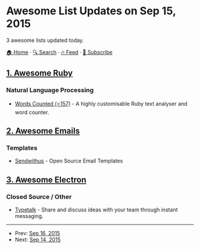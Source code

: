 # Awesome List Updates on Sep 15, 2015

3 awesome lists updated today.

[🏠 Home](/README.md) · [🔍 Search](https://www.trackawesomelist.com/search/) · [🔥 Feed](https://www.trackawesomelist.com/rss.xml) · [📮 Subscribe](https://trackawesomelist.us17.list-manage.com/subscribe?u=d2f0117aa829c83a63ec63c2f&id=36a103854c)



## [1. Awesome Ruby](/content/markets/awesome-ruby/README.md)

### Natural Language Processing

*   [Words Counted (⭐157)](https://github.com/abitdodgy/words_counted) - A highly customisable Ruby text analyser and word counter.

## [2. Awesome Emails](/content/jonathandion/awesome-emails/README.md)

### Templates

*   [Sendwithus](https://www.sendwithus.com/resources/templates) - Open Source Email Templates

## [3. Awesome Electron](/content/sindresorhus/awesome-electron/README.md)

### Closed Source / Other

*   [Typetalk](http://www.typetalk.in) - Share and discuss ideas with your team through instant messaging.

---

- Prev: [Sep 16, 2015](/content/2015/09/16/README.md)
- Next: [Sep 14, 2015](/content/2015/09/14/README.md)